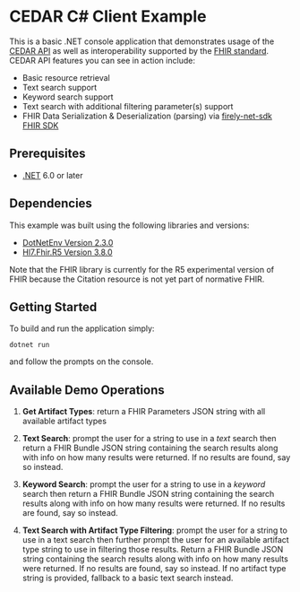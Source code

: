# CEDAR C# Client Example
This is a basic .NET console application that demonstrates usage of the
[CEDAR API](https://cds.ahrq.gov/cedar/) as well as interoperability supported
by the [FHIR standard](https://www.hl7.org/fhir/). CEDAR API features you can see
in action include:
- Basic resource retrieval
- Text search support
- Keyword search support
- Text search with additional filtering parameter(s) support
- FHIR Data Serialization & Deserialization (parsing) via 
[firely-net-sdk FHIR SDK](https://github.com/FirelyTeam/firely-net-sdk/tree/develop-r5)

## Prerequisites

- [.NET](https://docs.microsoft.com/en-us/dotnet/core/install/) 6.0 or later

## Dependencies

This example was built using the following libraries and versions:

- [DotNetEnv Version 2.3.0](https://www.nuget.org/packages/DotNetEnv/2.3.0)
- [Hl7.Fhir.R5 Version 3.8.0](https://www.nuget.org/packages/Hl7.Fhir.R5/3.8.0)

Note that the FHIR library is currently for the R5 experimental version of FHIR because the Citation resource is not yet part of normative FHIR.

## Getting Started

To build and run the application simply:
```
dotnet run
```
and follow the prompts on the console.

## Available Demo Operations
1. **Get Artifact Types**: return a FHIR Parameters JSON string with all
available artifact types

2. **Text Search**: prompt the user for a string to use in a _text_ search then
return a FHIR Bundle JSON string containing the search results along with info
on how many results were returned. If no results are found, say so instead.

3. **Keyword Search**: prompt the user for a string to use in a _keyword_ search
then return a FHIR Bundle JSON string containing the search results along with
info on how many results were returned. If no results are found, say so instead.

4. **Text Search with Artifact Type Filtering**: prompt the user for a string to
use in a text search then further prompt the user for an available artifact
type string to use in filtering those results. Return a FHIR Bundle JSON string
containing the search results along with info on how many results were returned.
If no results are found, say so instead. If no artifact type string is provided,
fallback to a basic text search instead.
